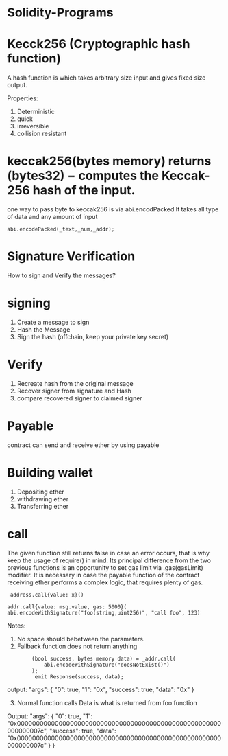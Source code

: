 # Solidity-Programs

# Kecck256 (Cryptographic hash function)

A hash function is which takes arbitrary size input and gives fixed size output.

Properties:
1. Deterministic
2. quick
3. irreversible
4. collision resistant

# keccak256(bytes memory) returns (bytes32) − computes the Keccak-256 hash of the input.

one way to pass byte to keccak256 is via abi.encodPacked.It takes all type of data and any amount of input
```
abi.encodePacked(_text,_num,_addr);
```

# Signature Verification

How to sign and Verify the messages?

# signing
1. Create a message to sign
2. Hash the Message 
3. Sign the hash (offchain, keep your private key secret)

# Verify 
1. Recreate hash from the original message
2. Recover signer from signature and Hash
3. compare recovered signer to claimed signer

# Payable

contract can send and receive ether by using payable

# Building wallet
1. Depositing ether 
2. withdrawing ether
3. Transferring ether 

# call

The given function still returns false in case an error occurs, that is why keep the usage of require() in mind.
Its principal difference from the two previous functions is an opportunity to set gas limit via .gas(gasLimit) modifier. It is necessary in case the payable function of the contract receiving ether performs a complex logic, that requires plenty of gas.

```
 address.call{value: x}()
 ```

 ```shell
 addr.call{value: msg.value, gas: 5000}(
abi.encodeWithSignature("foo(string,uint256)", "call foo", 123)
```
Notes:
1. No space should bebetween the parameters.
2. Fallback function does not return anything
```shell
        (bool success, bytes memory data) = _addr.call(
            abi.encodeWithSignature("doesNotExist()")
        );
         emit Response(success, data);
```

output: "args": { "0": true, "1": "0x", "success": true, "data": "0x" } 

3. Normal function calls
Data is what is returned from foo function

Output: "args": { "0": true, "1": "0x000000000000000000000000000000000000000000000000000000000000007c", "success": true, "data": "0x000000000000000000000000000000000000000000000000000000000000007c" } }


